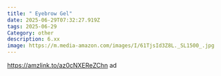 ```yaml
---
title: " Eyebrow Gel"
date: 2025-06-29T07:32:27.919Z
tags: 2025-06-29
Category: other
description: 6.xx
image: https://m.media-amazon.com/images/I/61TjsId3Z8L._SL1500_.jpg
---
```

https://amzlink.to/az0cNXEReZChn ad